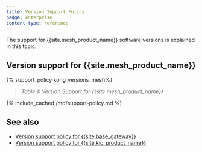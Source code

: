 ```yaml
---
title: Version Support Policy
badge: enterprise
content-type: reference
---
```


The support for {{site.mesh_product_name}} software versions is explained in this topic.

## Version support for {{site.mesh_product_name}}

{% support_policy kong_versions_mesh%}

> *Table 1: Version Support for {{site.mesh_product_name}}*

{% include_cached /md/support-policy.md %}

## See also

* [Version support policy for {{site.base_gateway}}](/gateway/latest/support-policy/)
* [Version support policy for {{site.kic_product_name}}](/kubernetes-ingress-controller/latest/support-policy/)
